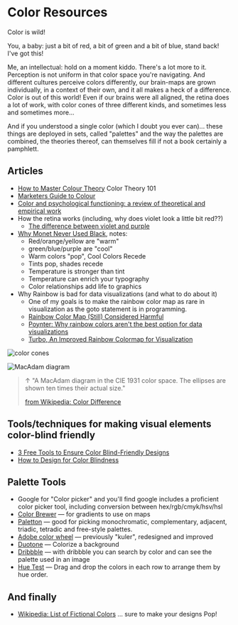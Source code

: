 ﻿# Color Resources

Color is wild!

You, a baby: just a bit of red, a bit of green and a bit of blue, stand back! I've got this!

Me, an intellectual: hold on a moment kiddo. There's a lot more to it. Perception is not uniform in that color space you're navigating. And different cultures perceive colors differently, our brain-maps are grown individually, in a context of their own, and it all makes a heck of a difference. Color is out of this world! Even if our brains were all aligned, the retina does a lot of work, with color cones of three different kinds, and sometimes less and sometimes more...

And if you understood a single color (which I doubt you ever can)... these things are deployed in sets, called "palettes" and the way the palettes are combined, the theories thereof, can themselves fill if not a book certainly a pamphlett.

## Articles

* [How to Master Colour Theory](https://www.creativebloq.com/colour/colour-theory-11121290) Color Theory 101
* [Marketers Guide to Colour](https://themarketingindex.com/the-marketers-guide-to-psychology-of-colour/)
* [Color and psychological functioning: a review of theoretical and empirical work](https://www.ncbi.nlm.nih.gov/pmc/articles/PMC4383146/)
* How the retina works (including, why does violet look a little bit red??)
	* [The difference between violet and purple](https://jakubmarian.com/difference-between-violet-and-purple/)
* [Why Monet Never Used Black](https://designforhackers.com/blog/impressionist-color-theory/), notes:
	* Red/orange/yellow are "warm"
	* green/blue/purple are "cool"
	* Warm colors "pop", Cool Colors Recede
	* Tints pop, shades recede
	* Temperature is stronger than tint
	* Temperature can enrich your typography
	* Color relationships add life to graphics
* Why Rainbow is bad for data visualizations (and what to do about it)
	* One of my goals is to make the rainbow color map as rare in visualization as the goto statement is in programming.
	* [Rainbow Color Map (Still) Considered Harmful](https://ieeexplore.ieee.org/document/4118486)
	* [Poynter: Why rainbow colors aren't the best option for data visualizations](https://www.poynter.org/archive/2013/why-rainbow-colors-arent-always-the-best-options-for-data-visualizations/)
	* [Turbo, An Improved Rainbow Colormap for Visualization](https://ai.googleblog.com/2019/08/turbo-improved-rainbow-colormap-for.html)

![color cones](color-cones.png)

![MacAdam diagram](CIExy1931_MacAdam.png)

> &uarr; "A MacAdam diagram in the CIE 1931 color space. The ellipses are shown ten times their actual size."
>
> [from Wikipedia: Color Difference](https://en.wikipedia.org/wiki/Color_difference#Tolerance)

## Tools/techniques for making visual elements color-blind friendly

- [3 Free Tools to Ensure Color Blind-Friendly Designs](https://medium.com/everyone-is-a-product-expert/3-free-tool-to-ensure-color-blind-friendly-designs-28d93cf238d)
- [How to Design for Color Blindness](https://usabilla.com/blog/how-to-design-for-color-blindness/)

## Palette Tools

* Google for "Color picker" and you'll find google includes a proficient color picker tool, including conversion between hex/rgb/cmyk/hsv/hsl
* [Color Brewer](http://colorbrewer2.org/#type=sequential&scheme=BuGn&n=3) &mdash; for gradients to use on maps
* [Paletton](https://paletton.com/) &mdash; good for picking monochromatic, complementary, adjacent, triadic, tetradic and free-style palettes.
* [Adobe color wheel](https://color.adobe.com/create/color-wheel/) &mdash; previously "kuler", redesigned and improved
* [Duotone](https://duotone.shapefactory.co/) &mdash; Colorize a background
* [Dribbble](https://dribbble.com) &mdash; with dribbble you can search by color and can see the palette used in an image
* [Hue Test](https://www.colormunki.com/game/huetest_kiosk) &mdash; Drag and drop the colors in each row to arrange them by hue order.

## And finally

* [Wikipedia: List of Fictional Colors](https://en.wikipedia.org/wiki/List_of_fictional_colors) ... sure to make your designs Pop!